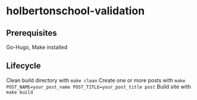 # holbertonschool-validation

## Prerequisites
Go-Hugo, Make installed

## Lifecycle
Clean build directory with `make clean`
Create one or more posts with `make POST_NAME=your_post_name POST_TITLE=your_post_title post`
Build site with `make build`